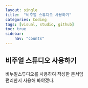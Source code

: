 ```yaml
---
layout: single
title:  "비주얼 스튜디오 사용하기"
categories: Coding
tags: [visual, studio, github]
toc: true
sidebar:
    nav: "counts"
---
```


## 비주얼 스튜디오 사용하기

비누얼스튜디오를 사용하여 작성한 문서임<br>
편리한지 사용해 봐야겠다.<br>

 
